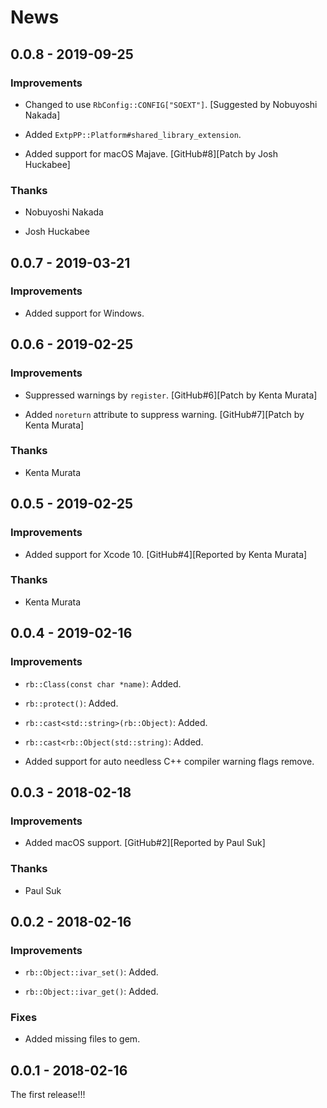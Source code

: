 # News

## 0.0.8 - 2019-09-25

### Improvements

  * Changed to use `RbConfig::CONFIG["SOEXT"]`.
    [Suggested by Nobuyoshi Nakada]

  * Added `ExtpPP::Platform#shared_library_extension`.

  * Added support for macOS Majave.
    [GitHub#8][Patch by Josh Huckabee]

### Thanks

  * Nobuyoshi Nakada

  * Josh Huckabee

## 0.0.7 - 2019-03-21

### Improvements

  * Added support for Windows.

## 0.0.6 - 2019-02-25

### Improvements

  * Suppressed warnings by `register`.
    [GitHub#6][Patch by Kenta Murata]

  * Added `noreturn` attribute to suppress warning.
    [GitHub#7][Patch by Kenta Murata]

### Thanks

  * Kenta Murata

## 0.0.5 - 2019-02-25

### Improvements

  * Added support for Xcode 10.
    [GitHub#4][Reported by Kenta Murata]

### Thanks

  * Kenta Murata

## 0.0.4 - 2019-02-16

### Improvements

  * `rb::Class(const char *name)`: Added.

  * `rb::protect()`: Added.

  * `rb::cast<std::string>(rb::Object)`: Added.

  * `rb::cast<rb::Object(std::string)`: Added.

  * Added support for auto needless C++ compiler warning flags remove.

## 0.0.3 - 2018-02-18

### Improvements

  * Added macOS support.
    [GitHub#2][Reported by Paul Suk]

### Thanks

  * Paul Suk

## 0.0.2 - 2018-02-16

### Improvements

  * `rb::Object::ivar_set()`: Added.

  * `rb::Object::ivar_get()`: Added.

### Fixes

  * Added missing files to gem.

## 0.0.1 - 2018-02-16

The first release!!!
